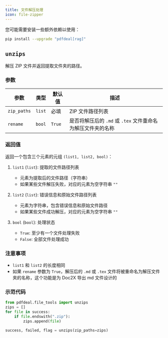 ```yaml
---
title: 文件解压处理
icon: file-zipper
---
```


您可能需要安装一些额外依赖以使用：

```bash
pip install --upgrade "pdfdeal[rag]"
```

## `unzips`

解压 ZIP 文件并返回提取文件夹的路径。

### 参数

| 参数        | 类型   | 默认值 | 描述                                                        |
| ----------- | ------ | ------ | ----------------------------------------------------------- |
| `zip_paths` | `list` | 必填   | ZIP 文件路径列表                                            |
| `rename`    | `bool` | `True` | 是否将解压后的 `.md` 或 `.tex` 文件重命名为解压文件夹的名称 |

### 返回值

返回一个包含三个元素的元组 `(list1, list2, bool)`：

1. `list1` (`list`): 提取的文件路径列表

   - 元素为提取后的文件路径（字符串）
   - 如果某些文件解压失败，对应的元素为空字符串 `""`

2. `list2` (`list`): 错误信息和原始文件路径列表

   - 元素为字符串，包含错误信息和原始文件路径
   - 如果某些文件成功解压，对应的元素为空字符串 `""`

3. `bool` (`bool`): 处理状态
   - `True`: 至少有一个文件处理失败
   - `False`: 全部文件处理成功

### 注意事项

- `list1` 和 `list2` 的长度相同
- 如果 `rename` 参数为 `True`，解压后的 `.md` 或 `.tex` 文件将被重命名为解压文件夹的名称，这个功能是为 Doc2X 导出 md 文件设计的

### 示范代码

```python
from pdfdeal.file_tools import unzips
zips = []
for file in success:
    if file.endswith(".zip"):
        zips.append(file)

success, failed, flag = unzips(zip_paths=zips)
```
